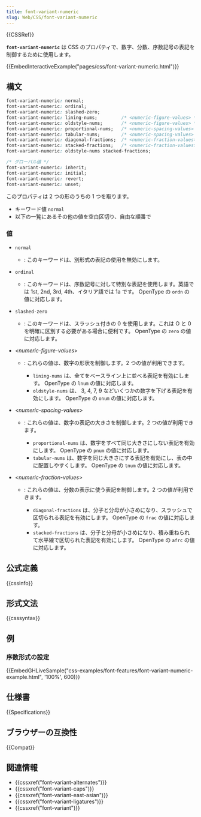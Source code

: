 ```yaml
---
title: font-variant-numeric
slug: Web/CSS/font-variant-numeric
---
```

{{CSSRef}}

**`font-variant-numeric`** は CSS のプロパティで、数字、分数、序数記号の表記を制御するために使用します。

{{EmbedInteractiveExample("pages/css/font-variant-numeric.html")}}

## 構文

```css
font-variant-numeric: normal;
font-variant-numeric: ordinal;
font-variant-numeric: slashed-zero;
font-variant-numeric: lining-nums;         /* <numeric-figure-values> */
font-variant-numeric: oldstyle-nums;       /* <numeric-figure-values> */
font-variant-numeric: proportional-nums;   /* <numeric-spacing-values> */
font-variant-numeric: tabular-nums;        /* <numeric-spacing-values> */
font-variant-numeric: diagonal-fractions;  /* <numeric-fraction-values> */
font-variant-numeric: stacked-fractions;   /* <numeric-fraction-values> */
font-variant-numeric: oldstyle-nums stacked-fractions;

/* グローバル値 */
font-variant-numeric: inherit;
font-variant-numeric: initial;
font-variant-numeric: revert;
font-variant-numeric: unset;
```

このプロパティは 2 つの形のうちの 1 つを取ります。

- キーワード値 `normal`
- 以下の一覧にあるその他の値を空白区切り、自由な順番で

### 値

- `normal`
  - : このキーワードは、別形式の表記の使用を無効にします。
- `ordinal`
  - : このキーワードは、序数記号に対して特別な表記を使用します。英語では 1st, 2nd, 3rd, 4th、イタリア語では 1a です。 OpenType の `ordn` の値に対応します。
- `slashed-zero`
  - : このキーワードは、スラッシュ付きの 0 を使用します。これは O と 0 を明確に区別する必要がある場合に便利です。 OpenType の `zero` の値に対応します。
- _\<numeric-figure-values_>

  - : これらの値は、数字の形状を制御します。2 つの値が利用できます。

    - `lining-nums` は、全てをベースライン上に並べる表記を有効にします。 OpenType の `lnum` の値に対応します。
    - `oldstyle-nums` は、 3, 4, 7, 9 などいくつかの数字を下げる表記を有効にします。 OpenType の `onum` の値に対応します。

- _\<numeric-spacing-values_>

  - : これらの値は、数字の表記の大きさを制御します。2 つの値が利用できます。

    - `proportional-nums` は、数字をすべて同じ大きさにしない表記を有効にします。 OpenType の `pnum` の値に対応します。
    - `tabular-nums` は、数字を同じ大きさにする表記を有効にし、表の中に配置しやすくします。 OpenType の `tnum` の値に対応します。

- _\<numeric-fraction-values_>

  - : これらの値は、分数の表示に使う表記を制御します。2 つの値が利用できます。

    - `diagonal-fractions` は、分子と分母が小さめになり、スラッシュで区切られる表記を有効にします。 OpenType の `frac` の値に対応します。
    - `stacked-fractions` は、分子と分母が小さめになり、積み重ねられて水平線で区切られた表記を有効にします。 OpenType の `afrc` の値に対応します。

## 公式定義

{{cssinfo}}

## 形式文法

{{csssyntax}}

## 例

### 序数形式の設定

{{EmbedGHLiveSample("css-examples/font-features/font-variant-numeric-example.html", '100%', 600)}}

## 仕様書

{{Specifications}}

## ブラウザーの互換性

{{Compat}}

## 関連情報

- {{cssxref("font-variant-alternates")}}
- {{cssxref("font-variant-caps")}}
- {{cssxref("font-variant-east-asian")}}
- {{cssxref("font-variant-ligatures")}}
- {{cssxref("font-variant")}}
